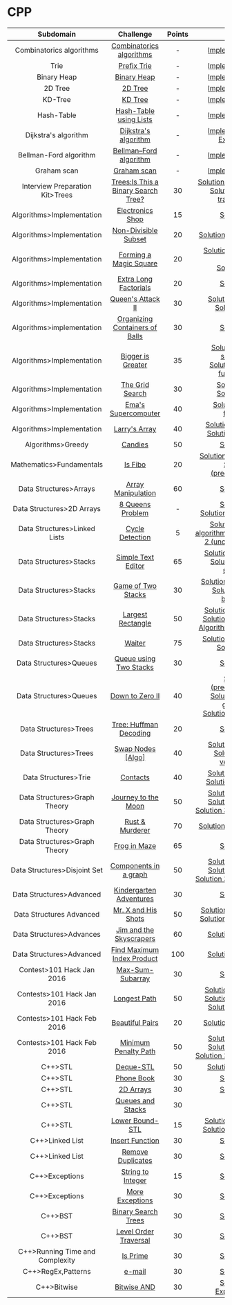 # CPP

Subdomain|Challenge|Points|Solution
:-:|:-:|:-:|:-:
Combinatorics algorithms|[Combinatorics algorithms](https://en.wikipedia.org/wiki/Combinatorics)|-|[Implementation.cpp](https://raw.githubusercontent.com/andy489/Data_Structures_and_Algorithms_CPP/master/Algorithms/Combinatorics%20algorithms/Combinatoric%20algorithms.md)
Trie|[Prefix Trie](https://en.wikipedia.org/wiki/Trie)|-|[Implementation.cpp](https://github.com/andy489/Data_Structures_and_Algorithms_CPP/blob/master/Trees/Trie%20(prefix%20trie).cpp)
Binary Heap|[Binary Heap](https://en.wikipedia.org/wiki/Binary_heap)|-|[Implementation.cpp](https://github.com/andy489/Data_Structures_and_Algorithms_CPP/blob/master/Trees/Binary%20Heap/MinHeap.cpp)
2D Tree|[2D Tree](https://en.wikipedia.org/wiki/K-d_tree)|-|[Implementation.cpp](https://github.com/andy489/Data_Structures_and_Algorithms_CPP/blob/master/K%20Dimensional%20Trees/2DTree.md)
KD-Tree|[KD Tree](https://en.wikipedia.org/wiki/K-d_tree)|-|[Implementation.cpp](https://github.com/andy489/Data_Structures_and_Algorithms_CPP/blob/master/K%20Dimensional%20Trees/KD-Tree.cpp)
Hash-Table|[Hash-Table using Lists](https://en.wikipedia.org/wiki/Hash_table)|-|[Implementation.cpp](https://github.com/andy489/Data_Structures_and_Algorithms_CPP/blob/master/Hash%20Table/Hash%20Table%20using%20Lists.cpp)
Dijkstra's algorithm| [Dijkstra's algorithm](https://en.wikipedia.org/wiki/Dijkstra%27s_algorithm)|-|[Implementation.cpp](https://github.com/andy489/Data_Structures_and_Algorithms_CPP/blob/master/Graphs/Dijkstra.cpp)<br>[Examples.md](https://github.com/andy489/Discrete_Structures/tree/master/DS1%20Dijkstra)
Bellman-Ford algorithm| [Bellman–Ford algorithm](https://en.wikipedia.org/wiki/Bellman–Ford_algorithm)|-|[Implementation.cpp](https://github.com/andy489/Data_Structures_and_Algorithms_CPP/blob/master/Graphs/Bellman-Ford%20algorithm.cpp)
Graham scan|[Graham scan](https://en.wikipedia.org/wiki/Graham_scan)|-|[Implementation.cpp](https://github.com/andy489/Data_Structures_and_Algorithms_CPP/blob/master/K%20Dimensional%20Trees/Convex-Hull%20(Graham-scan).cpp)
Interview Preparation Kit>Trees|[Trees:Is This a Binary Search Tree?](https://www.hackerrank.com/challenges/ctci-is-binary-search-tree/problem?h_l=interview&playlist_slugs%5B%5D=interview-preparation-kit&playlist_slugs%5B%5D=trees)|30|[Solution 1 (recursive).cpp](https://github.com/andy489/Data_Structures_and_Algorithms_CPP/blob/master/Interview%20Preparation%20Kit/Trees/Trees:%20Is%20This%20a%20Binary%20Search%20Tree%3F%20(recursive).cpp)<br>[Solution 2 (inorder traversal).cpp](https://github.com/andy489/Data_Structures_and_Algorithms_CPP/blob/master/Interview%20Preparation%20Kit/Trees/Trees:%20Is%20This%20a%20Binary%20Search%20Tree%3F%20(inorder%20traversal).cpp)
Algorithms>Implementation|[Electronics Shop](https://www.hackerrank.com/challenges/electronics-shop/problem)|15|[Solution.cpp](https://github.com/andy489/Data_Structures_and_Algorithms_CPP/blob/master/Algorithms/Implementation/Electronics%20Shop.cpp)
Algorithms>Implementation|[Non-Divisible Subset](https://www.hackerrank.com/challenges/non-divisible-subset/problem)|20|[Solution 1 (counting).cpp](https://github.com/andy489/Data_Structures_and_Algorithms_CPP/blob/master/Algorithms/Implementation/Non-Divisible%20Subset.cpp)
Algorithms>Implementation|[Forming a Magic Square](https://www.hackerrank.com/challenges/magic-square-forming/problem)|20|[Solution 1.cpp](https://github.com/andy489/Data_Structures_and_Algorithms_CPP/blob/master/Algorithms/Implementation/Forming%20a%20Magic%20Square%20(solution%201).cpp)<bt>[Solution 2.cpp](https://github.com/andy489/Data_Structures_and_Algorithms_CPP/blob/master/Algorithms/Implementation/Forming%20a%20Magic%20Square%20(solution%202).cpp)<br>[Solution 3.cpp](https://github.com/andy489/Data_Structures_and_Algorithms_CPP/blob/master/Algorithms/Implementation/Forming%20a%20Magic%20Square%20(solution%203).cpp)
Algorithms>Implementation|[Extra Long Factorials](https://www.hackerrank.com/challenges/extra-long-factorials/problem)|20|[Solution.cpp](https://github.com/andy489/Data_Structures_and_Algorithms_CPP/blob/master/Algorithms/Implementation/Extra%20Long%20factorials.cpp)
Algorithms>Implementation|[Queen's Attack II](https://www.hackerrank.com/challenges/queens-attack-2/problem)|30|[Solution 1 (bfs).cpp](https://github.com/andy489/Data_Structures_and_Algorithms_CPP/blob/master/Algorithms/Implementation/Queen's%20Attack%20II%20(bfs).cpp)<br>[Solution 2 (dfs)](https://github.com/andy489/Data_Structures_and_Algorithms_CPP/blob/master/Algorithms/Implementation/Queen's%20Attack%20II%20(dfs).cpp)
Algorithms>implementation|[Organizing Containers of Balls](https://www.hackerrank.com/challenges/organizing-containers-of-balls/problem)|30|[Solution.cpp](https://github.com/andy489/Data_Structures_and_Algorithms_CPP/blob/master/Algorithms/Implementation/Organizing%20Containers%20of%20Balls.cpp)
Algorithms>Implementation|[Bigger is Greater](https://www.hackerrank.com/challenges/bigger-is-greater/problem)|35|[Solution 1 (binary search).cpp](https://github.com/andy489/Data_Structures_and_Algorithms_CPP/blob/master/Algorithms/Implementation/Bigger%20is%20Greater%20(binary%20search).cpp)<br>[Solution 2 (built-in function).cpp](https://github.com/andy489/Data_Structures_and_Algorithms_CPP/blob/master/Algorithms/Implementation/Bigger%20is%20Greater%20(built-in%20function).cpp)
Algorithms>Implementation|[The Grid Search](https://www.hackerrank.com/challenges/the-grid-search/problem)|30|[Solution 1.cpp](https://github.com/andy489/Data_Structures_and_Algorithms_CPP/blob/master/Algorithms/Implementation/The%20Grid%20Search%20(first%20solution).cpp)<br>[Solution 2.cpp](https://github.com/andy489/Data_Structures_and_Algorithms_CPP/blob/master/Algorithms/Implementation/The%20Grid%20Search%20(second%20solution).cpp)
Algorithms>Implementation|[Ema's Supercomputer](https://www.hackerrank.com/challenges/two-pluses/problem)|40|[Solution 1 (brute force).cpp](https://github.com/andy489/Data_Structures_and_Algorithms_CPP/blob/master/Algorithms/Implementation/Ema's%20Supercomputer.cpp)
Algorithms>Implementation|[Larry's Array](https://www.hackerrank.com/challenges/larrys-array/problem)|40|[Solution 1 (slow).cpp](https://github.com/andy489/Data_Structures_and_Algorithms_CPP/blob/master/Algorithms/Implementation/Larry's%20Array%20(slow).cpp)<br>[Solution 2 (fast).cpp](https://github.com/andy489/Data_Structures_and_Algorithms_CPP/blob/master/Algorithms/Implementation/Larry's%20Array%20(fast).cpp)
Algorithms>Greedy|[Candies](https://www.hackerrank.com/challenges/candies/problem)|50|[Solution.cpp](https://github.com/andy489/Data_Structures_and_Algorithms_CPP/blob/master/Algorithms/Greedy/Candies.cpp)
Mathematics>Fundamentals|[Is Fibo](https://www.hackerrank.com/challenges/is-fibo/problem?h_r=internal-search)|20|[Solution 1 (memory).cpp](https://github.com/andy489/Data_Structures_and_Algorithms_CPP/blob/master/Mathematics/Fundamental/Is%20Fibo%20(memory).cpp)<br>[Solution 2 (precompute).cpp](https://github.com/andy489/Data_Structures_and_Algorithms_CPP/blob/master/Mathematics/Fundamental/Is%20Fibo%20(precompute).cpp)
Data Structures>Arrays| [Array Manipulation](https://www.hackerrank.com/challenges/crush/problem)|60|[Solution.cpp](https://github.com/andy489/Data_Structures_and_Algorithms_CPP/blob/master/Data%20Structures/Arrays/Array%20manipulation.cpp)
Data Structures>2D Arrays|[8 Queens Problem](https://en.wikipedia.org/wiki/Eight_queens_puzzle)|-|[Solution.cpp](https://github.com/andy489/Data_Structures_and_Algorithms_CPP/blob/master/Algorithms/8%20Queens%20Problem/8%20Queens%20Problem.cpp)<br>[Solution (optimized).cpp](https://github.com/andy489/Data_Structures_and_Algorithms_CPP/blob/master/Algorithms/8%20Queens%20Problem/8%20Queens%20Problem%20Optimized.cpp)
Data Structures>Linked Lists|[Cycle Detection](https://www.hackerrank.com/challenges/detect-whether-a-linked-list-contains-a-cycle/problem)|5|[Solution 1 (Floyd's algorithm).cpp](https://github.com/andy489/Data_Structures_and_Algorithms_CPP/blob/master/Data%20Structures/Linked%20Lists/Cycle%20Detection%20(Floyd's%20algorithm).cpp)<br>[Solution 2 (unordered set).cpp](https://github.com/andy489/Data_Structures_and_Algorithms_CPP/blob/master/Data%20Structures/Linked%20Lists/Cycle%20Detection%20(unordered%20set).cpp)
Data Structures>Stacks|[Simple Text Editor](https://www.hackerrank.com/challenges/simple-text-editor/problem)|65|[Solution 1 (stack).cpp](https://github.com/andy489/Data_Structures_and_Algorithms_CPP/blob/master/Data%20Structures/Stacks/Simple%20Text%20Editor%20(stack).cpp)<br>[Solution 2 (history stack).cpp](https://github.com/andy489/Data_Structures_and_Algorithms_CPP/blob/master/Data%20Structures/Stacks/Simple%20Text%20Editor%20(history%20stack).cpp)
Data Structures>Stacks|[Game of Two Stacks](https://www.hackerrank.com/challenges/game-of-two-stacks/problem)|30|[Solution 1 (vectors).cpp](https://github.com/andy489/Data_Structures_and_Algorithms_CPP/blob/master/Data%20Structures/Stacks/Game%20of%20Two%20Stacks%20(vectors).cpp)<br>[Solution 2 (upper bound).cpp](https://github.com/andy489/Data_Structures_and_Algorithms_CPP/blob/master/Data%20Structures/Stacks/Game%20of%20Two%20Stacks%20(upper%20bound).cpp)
Data Structures>Stacks| [Largest Rectangle](https://www.hackerrank.com/challenges/largest-rectangle/problem)|50|[Solution 1 (stack).cpp](https://github.com/andy489/Data_Structures_and_Algorithms_CPP/blob/master/Data%20Structures/Stacks/Largest%20rectangle%20(stack).cpp)<br>[Solution 2 (vector).cpp](https://github.com/andy489/Data_Structures_and_Algorithms_CPP/blob/master/Data%20Structures/Stacks/Largest%20Rectangle%20(vector).cpp)<br>[Algorithm explanation.md](https://github.com/andy489/Data_Structures_and_Algorithms_CPP/blob/master/Data%20Structures/Stacks/Largest%20rectangle%20algorithm%20explanation.md)
Data Structures>Stacks|[Waiter](https://www.hackerrank.com/challenges/waiter/problem)|75|[Solution 1 (stacks).cpp](https://github.com/andy489/Data_Structures_and_Algorithms_CPP/blob/master/Data%20Structures/Stacks/Waiter%20(stacks).cpp)<br>[Solution 2.cpp](https://github.com/andy489/Data_Structures_and_Algorithms_CPP/blob/master/Data%20Structures/Stacks/Waiter.cpp)
Data Structures>Queues|[Queue using Two Stacks](https://www.hackerrank.com/challenges/queue-using-two-stacks/problem)|30|[Solution.cpp](https://github.com/andy489/Data_Structures_and_Algorithms_CPP/blob/master/Data%20Structures/Queues/Queue%20using%20Two%20Stacks.cpp)
Data Structures>Queues|[Down to Zero II](https://www.hackerrank.com/challenges/down-to-zero-ii/problem?h_r=internal-search)|40|[Solution 1 (precompute).cpp](https://github.com/andy489/Data_Structures_and_Algorithms_CPP/blob/master/Data%20Structures/Queues/Down%20to%20Zero%20II%20(precompute).cpp)<br>[Solution 2 (hidden graph).cpp](https://github.com/andy489/Data_Structures_and_Algorithms_CPP/blob/master/Data%20Structures/Queues/Down%20to%20Zero%20II%20(hidden%20graph).cpp)<br>[Solution 3 (queue).cpp](https://github.com/andy489/Data_Structures_and_Algorithms_CPP/blob/master/Data%20Structures/Queues/Down%20to%20Zero%20II%20(queue).cpp)
Data Structures>Trees|[Tree: Huffman Decoding](https://www.hackerrank.com/challenges/tree-huffman-decoding/problem)|20|[Solution.cpp](https://github.com/andy489/Data_Structures_and_Algorithms_CPP/blob/master/Data%20Structures/Trees/Tree:%20Huffman%20Decoding.cpp)
Data Structures>Trees|[Swap Nodes [Algo]](https://www.hackerrank.com/challenges/swap-nodes-algo/problem)|40|[Solution 1 (bfs).cpp](https://github.com/andy489/Data_Structures_and_Algorithms_CPP/blob/master/Data%20Structures/Trees/Swap%20Nodes%20%5BAlgo%5D%20(bfs).cpp)<br>[Solution 2 (child vectors).cpp](https://github.com/andy489/Data_Structures_and_Algorithms_CPP/blob/master/Data%20Structures/Trees/Swap%20Nodes%20%5BAlgo%5D%20(child%20vectors).cpp)
Data Structures>Trie|[Contacts](https://www.hackerrank.com/challenges/contacts/problem)|40|[Solution 1 (trie).cpp](https://github.com/andy489/Data_Structures_and_Algorithms_CPP/blob/master/Data%20Structures/Trie/Contacts%20(trie).cpp)<br>[Solution 2 (mapping)](https://github.com/andy489/Data_Structures_and_Algorithms_CPP/blob/master/Data%20Structures/Trie/Contacts%20(mapping).cpp)
Data Structures>Graph Theory| [Journey to the Moon](https://www.hackerrank.com/challenges/journey-to-the-moon/problem)|50|[Solution 1 (bfs).cpp](https://github.com/andy489/Data_Structures_and_Algorithms_CPP/blob/master/Data%20Structures/Graph%20Theory/Journey%20to%20the%20Moon%20(bfs).cpp)<br>[Solution 2 (dfs).cpp](https://github.com/andy489/Data_Structures_and_Algorithms_CPP/blob/master/Data%20Structures/Graph%20Theory/Journey%20to%20the%20Moon%20(dfs).cpp)<br>[Solution 3 (disjoint set).cpp](https://github.com/andy489/Data_Structures_and_Algorithms_CPP/blob/master/Data%20Structures/Graph%20Theory/Journey%20to%20the%20Moon%20(disjoint%20set).cpp)
Data Structures>Graph Theory | [Rust & Murderer](https://www.hackerrank.com/challenges/rust-murderer/problem)|70|[Solution (special bfs).cpp](https://github.com/andy489/Data_Structures_and_Algorithms_CPP/blob/master/Data%20Structures/Graph%20Theory/Rust%20%26%20Murderer%20(special%20bfs).cpp)
Data Structures>Graph Theory | [Frog in Maze](https://www.hackerrank.com/challenges/frog-in-maze/problem)|65|[Solution.cpp](https://github.com/andy489/Data_Structures_and_Algorithms_CPP/blob/master/Data%20Structures/Graph%20Theory/Frog%20in%20Maze.cpp)
Data Structures>Disjoint Set|[Components in a graph](https://www.hackerrank.com/challenges/components-in-graph/problem)|50|[Solution 1 (bfs).cpp](https://github.com/andy489/Data_Structures_and_Algorithms_CPP/blob/master/Data%20Structures/Disjoint%20Set/Components%20in%20a%20graph%20(bfs).cpp)<br>[Solution 2 (dfs).cpp](https://github.com/andy489/Data_Structures_and_Algorithms_CPP/blob/master/Data%20Structures/Disjoint%20Set/Components%20in%20a%20graph%20(dfs).cpp)<br>[Solution 3 (disjoint set).cpp](https://github.com/andy489/Data_Structures_and_Algorithms_CPP/blob/master/Data%20Structures/Disjoint%20Set/Components%20in%20a%20graph%20(disjoint%20set).cpp)
Data Structures>Advanced|[Kindergarten Adventures](https://www.hackerrank.com/challenges/kindergarten-adventures/problem)|30|[Solution.cpp](https://github.com/andy489/Data_Structures_and_Algorithms_CPP/blob/master/Data%20Structures/Advanced/Kindergarten%20Adventures.cpp)
Data Structures Advanced|[Mr. X and His Shots](https://www.hackerrank.com/challenges/x-and-his-shots/problem)|50|[Solution 1 (bounds).cpp](https://github.com/andy489/Data_Structures_and_Algorithms_CPP/blob/master/Data%20Structures/Advanced/Mr.%20X%20and%20His%20Shots%20(bounds).cpp)<br>[Solution 2 (marking).cpp](https://github.com/andy489/Data_Structures_and_Algorithms_CPP/blob/master/Data%20Structures/Advanced/Mr.%20X%20and%20His%20Shots%20(marking).cpp)
Data Structures>Advances|[Jim and the Skyscrapers](https://www.hackerrank.com/challenges/jim-and-the-skyscrapers/problem)|60|[Solution (stack).cpp](https://github.com/andy489/Data_Structures_and_Algorithms_CPP/blob/master/Data%20Structures/Advanced/Jim%20and%20the%20Skyscrapers%20(stack).cpp)
Data Structures>Advanced|[Find Maximum Index Product](https://www.hackerrank.com/challenges/find-maximum-index-product/problem)|100|[Solution (stack).cpp](https://github.com/andy489/Data_Structures_and_Algorithms_CPP/blob/master/Data%20Structures/Advanced/Find%20Maximum%20Index%20Product.cpp)
Contest>101 Hack Jan 2016 | [Max-Sum-Subarray](https://www.hackerrank.com/contests/101hack33/challenges/max-sum-subarray/problem) |30|[Solution.cpp](https://github.com/andy489/Data_Structures_and_Algorithms_CPP/blob/master/Contests/101%20Hack%20Jan%202016/Max-Sum-Subarray.cpp)
Contests>101 Hack Jan 2016 | [Longest Path](https://www.hackerrank.com/contests/101hack33/challenges/longest-path)|50|[Solution 1 (2 dfs).cpp](https://github.com/andy489/Data_Structures_and_Algorithms_CPP/blob/master/Contests/101%20Hack%20Jan%202016/Longest%20path%20(2%20dfs).cpp)<br>[Solution 2 (short).cpp](https://github.com/andy489/Data_Structures_and_Algorithms_CPP/blob/master/Contests/101%20Hack%20Jan%202016/Longest%20Path%20(short).cpp)<br>[Solution 3 (bfs).cpp](https://github.com/andy489/Data_Structures_and_Algorithms_CPP/blob/master/Contests/101%20Hack%20Jan%202016/Longest%20Path%20(bfs).cpp)
Contests>101 Hack Feb 2016|[Beautiful Pairs](https://www.hackerrank.com/contests/101hack34/challenges/beautiful-pairs)|20|[Solution (multiset).cpp](https://github.com/andy489/Data_Structures_and_Algorithms_CPP/blob/master/Contests/101%20Hack%20Feb%202016/Beautiful%20Pairs%20(multiset).cpp)
Contests>101 Hack Feb 2016|[Minimum Penalty Path](https://www.hackerrank.com/contests/101hack34/challenges/beautiful-path/problem)|50|[Solution 1 (bfs).cpp](https://github.com/andy489/Data_Structures_and_Algorithms_CPP/blob/master/Contests/101%20Hack%20Feb%202016/Minimum%20Penalty%20Path%20(bfs).cpp)<br>[Solution 2 (dfs).cpp](https://github.com/andy489/Data_Structures_and_Algorithms_CPP/blob/master/Contests/101%20Hack%20Feb%202016/Minimum%20Penalty%20Path%20(dfs).cpp)<br>[Solution 3 (disjoint set).cpp](https://github.com/andy489/Data_Structures_and_Algorithms_CPP/blob/master/Contests/101%20Hack%20Feb%202016/Minimum%20Penalty%20Path%20(disjoint%20set).cpp)
C++>STL|[Deque-STL](https://www.hackerrank.com/challenges/deque-stl/problem)|50|[Solution (linear).cpp](https://github.com/andy489/Data_Structures_and_Algorithms_CPP/blob/master/C%2B%2B/STL/Deque-STL%20(linear).cpp)
C++>STL|[Phone Book](https://www.hackerrank.com/challenges/30-dictionaries-and-maps/problem)|30|[Solution.cpp](https://github.com/andy489/Data_Structures_and_Algorithms_CPP/blob/master/C%2B%2B/STL/Phone%20Book.cpp)
C++>STL|[2D Arrays](https://www.hackerrank.com/challenges/30-2d-arrays/problem)| 30 |[Solution.cpp](https://github.com/andy489/Data_Structures_and_Algorithms_CPP/blob/master/C%2B%2B/STL/2D%20Arrays.cpp)
C++>STL|[Queues and Stacks](https://www.hackerrank.com/challenges/30-queues-stacks/problem)| 30 |[Solution](https://github.com/andy489/Data_Structures_and_Algorithms_CPP/blob/master/C%2B%2B/STL/Queues%20and%20Stacks.cpp)
C++>STL|[Lower Bound-STL](https://www.hackerrank.com/challenges/cpp-lower-bound/problem)| 15|[Solution 1 (array).cpp](https://github.com/andy489/Data_Structures_and_Algorithms_CPP/blob/master/C%2B%2B/STL/Lower%20Bound%20(array).cpp)<br>[Solution 2 (vector).cpp](https://github.com/andy489/Data_Structures_and_Algorithms_CPP/blob/master/C%2B%2B/STL/Lower%20Bound%20(vector).cpp)
C++>Linked List| [Insert Function](https://www.hackerrank.com/challenges/30-linked-list/problem)| 30 |[Solution.cpp](https://github.com/andy489/Data_Structures_and_Algorithms_CPP/blob/master/C%2B%2B/Linked%20List/Insert%20Function.cpp)
C++>Linked List | [Remove Duplicates](https://www.hackerrank.com/challenges/30-linked-list-deletion/problem)| 30 |[Solution.cpp](https://github.com/andy489/Data_Structures_and_Algorithms_CPP/blob/master/C%2B%2B/Linked%20List/Remove%20Duplicates.cpp)
C++>Exceptions | [String to Integer](https://www.hackerrank.com/challenges/30-exceptions-string-to-integer/problem)|15|[Solution.cpp](https://github.com/andy489/Data_Structures_and_Algorithms_CPP/blob/master/C%2B%2B/Exceptions/String%20to%20Integer.cpp)
C++>Exceptions | [More Exceptions](https://www.hackerrank.com/challenges/30-more-exceptions/problem) |30|[Solution.cpp](https://github.com/andy489/Data_Structures_and_Algorithms_CPP/blob/master/C%2B%2B/Exceptions/More%20Exceptions.cpp)
C++>BST| [Binary Search Trees](https://www.hackerrank.com/challenges/30-binary-search-trees/problem)|30|[Solution.cpp](https://github.com/andy489/Data_Structures_and_Algorithms_CPP/blob/master/C%2B%2B/BST/Binary%20Search%20Trees.cpp)
C++>BST| [Level Order Traversal](https://www.hackerrank.com/challenges/30-binary-trees/copy-from/139201508)|30|[Solution.cpp](https://github.com/andy489/Data_Structures_and_Algorithms_CPP/blob/master/C%2B%2B/BST/Level%20Order%20Traversal.cpp)
C++>Running Time and Complexity | [Is Prime](https://www.hackerrank.com/challenges/30-running-time-and-complexity/copy-from/143047512)|30|[Solution.cpp](https://github.com/andy489/Data_Structures_and_Algorithms_CPP/blob/master/C%2B%2B/Running%20Time%20and%20Complexity/Is%20Prime.cpp)
C++>RegEx,Patterns|[e-mail](https://www.hackerrank.com/challenges/30-regex-patterns/problem)|30|[Solution.cpp](https://github.com/andy489/Data_Structures_and_Algorithms_CPP/blob/master/C%2B%2B/RegExp%2C%20Patterns/e-mail.cpp)
C++>Bitwise|[Bitwise AND](https://www.hackerrank.com/challenges/30-bitwise-and/problem)|30|[Solution.cpp](https://github.com/andy489/Data_Structures_and_Algorithms_CPP/blob/master/C%2B%2B/Bitwise/Bitwise%20AND.cpp)<br>[Explanation.md](https://github.com/andy489/Data_Structures_and_Algorithms_CPP/blob/master/C%2B%2B/Bitwise/Bitwise%20AND%20Explanation.md)
